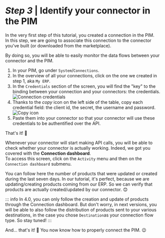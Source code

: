 # _Step 3_ | Identify your connector in the PIM

In the very first step of this tutorial, you created a connection in the PIM.  
In this step, we are going to associate this connection to the connector you've built (or downloaded from the marketplace).

By doing so, you will be able to easily monitor the data flows between your connector and the PIM.

1. In your PIM, go under `System`/`Connections`.
2. In the overview of all your connections, click on the one we created in step 1, aka `My ERP`.
3. In the `Credentials` section of the screen, you will find the "key" to the binding between your connection and your connectors: the credentials.
![Connection credentials](/img/getting-started/connection-credentials.png)
4. Thanks to the _copy_ icon on the left side of the table, copy each credential field: the client id, the secret, the username and password.
![Copy icon](/img/getting-started/connection-credentials-copy-icon.png)
5. Paste them into your connector so that your connector will use these credentials to be authentified over the API.

That's it! :tada:

Whenever your connector will start making API calls, you will be able to check whether your connector is actually working. Indeed, we got you covered with the **Connection dashboard**.  
To access this screen, click on the `Activity` menu and then on the `Connection dashboard` submenu.

You can follow here the number of products that were updated or created during the last seven days. In our tutorial, it's perfect, because we are updating/creating products coming from our ERP. So we can verify that products are actually created/updated by our connector. 😊

::: info
In 4.0, you can only follow the creation and update of products through the Connection dashboard. But don't worry, in next versions, you will be able to also follow the distribution of products sent to your various destinations, in the case you chose `Destination`as your connection flow type. So stay tuned!
:::


And... that's it! :tada: You now know how to properly connect the PIM. :wink:
